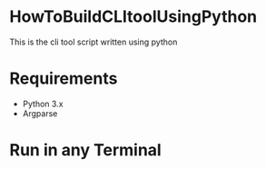 # HowToBuildCLItoolUsingPython
This is the cli tool script written using python

# Requirements
- Python 3.x
- Argparse

# Run in any Terminal
